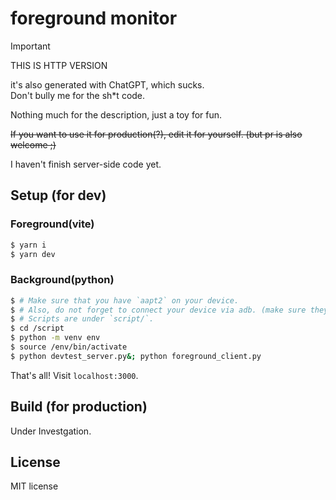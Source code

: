 # foreground monitor 


> [!IMPORTANT] 
> THIS IS HTTP VERSION
> 
> it's also generated with ChatGPT, which sucks.  
> Don't bully me for the sh*t code.  

Nothing much for the description, just a toy for fun.

~~If you want to use it for production(?), edit it for yourself. (but pr is also welcome ;)~~

I haven't finish server-side code yet.

## Setup (for dev)

### Foreground(vite)

```bash
$ yarn i
$ yarn dev
```

### Background(python)

```bash
$ # Make sure that you have `aapt2` on your device.
$ # Also, do not forget to connect your device via adb. (make sure they're prepared!)
$ # Scripts are under `script/`.
$ cd /script
$ python -m venv env
$ source /env/bin/activate
$ python devtest_server.py&; python foreground_client.py
```

That's all! Visit `localhost:3000`.

## Build (for production)

Under Investgation.

## License

MIT license
